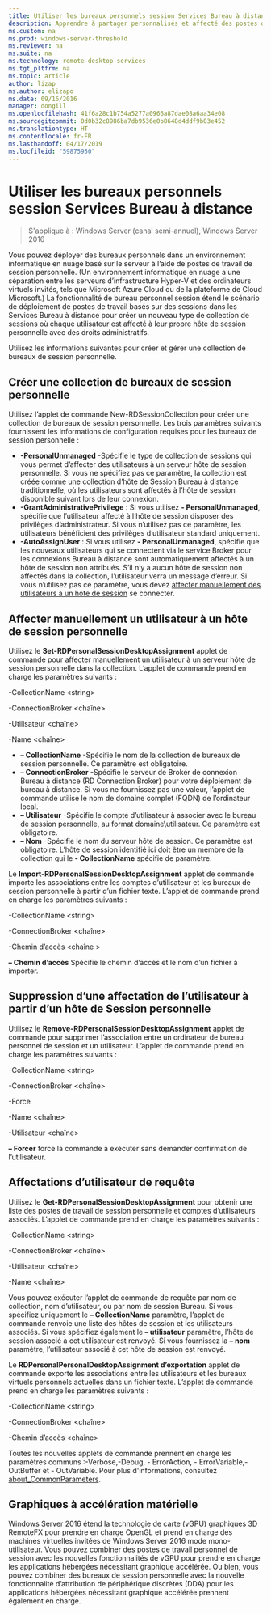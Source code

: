 ```yaml
---
title: Utiliser les bureaux personnels session Services Bureau à distance
description: Apprendre à partager personnalisés et affecté des postes de travail via RDS.
ms.custom: na
ms.prod: windows-server-threshold
ms.reviewer: na
ms.suite: na
ms.technology: remote-desktop-services
ms.tgt_pltfrm: na
ms.topic: article
author: lizap
ms.author: elizapo
ms.date: 09/16/2016
manager: dongill
ms.openlocfilehash: 41f6a28c1b754a5277a0966a87dae08a6aa34e08
ms.sourcegitcommit: 0d0b32c8986ba7db9536e0b8648d4ddf9b03e452
ms.translationtype: HT
ms.contentlocale: fr-FR
ms.lasthandoff: 04/17/2019
ms.locfileid: "59875950"
---
```

# <a name="use-personal-session-desktops-with-remote-desktop-services"></a>Utiliser les bureaux personnels session Services Bureau à distance

>S'applique à : Windows Server (canal semi-annuel), Windows Server 2016

Vous pouvez déployer des bureaux personnels dans un environnement informatique en nuage basé sur le serveur à l’aide de postes de travail de session personnelle.  (Un environnement informatique en nuage a une séparation entre les serveurs d’infrastructure Hyper-V et des ordinateurs virtuels invités, tels que Microsoft Azure Cloud ou de la plateforme de Cloud Microsoft.) La fonctionnalité de bureau personnel session étend le scénario de déploiement de postes de travail basés sur des sessions dans les Services Bureau à distance pour créer un nouveau type de collection de sessions où chaque utilisateur est affecté à leur propre hôte de session personnelle avec des droits administratifs. 

Utilisez les informations suivantes pour créer et gérer une collection de bureaux de session personnelle.

## <a name="create-a-personal-session-desktop-collection"></a>Créer une collection de bureaux de session personnelle

Utilisez l’applet de commande New-RDSessionCollection pour créer une collection de bureaux de session personnelle. Les trois paramètres suivants fournissent les informations de configuration requises pour les bureaux de session personnelle :

- **-PersonalUnmanaged** -Spécifie le type de collection de sessions qui vous permet d’affecter des utilisateurs à un serveur hôte de session personnelle. Si vous ne spécifiez pas ce paramètre, la collection est créée comme une collection d’hôte de Session Bureau à distance traditionnelle, où les utilisateurs sont affectés à l’hôte de session disponible suivant lors de leur connexion.
- **-GrantAdministrativePrivilege** : Si vous utilisez **- PersonalUnmanaged**, spécifie que l’utilisateur affecté à l’hôte de session disposer des privilèges d’administrateur. Si vous n’utilisez pas ce paramètre, les utilisateurs bénéficient des privilèges d’utilisateur standard uniquement.
- **-AutoAssignUser** : Si vous utilisez **- PersonalUnmanaged**, spécifie que les nouveaux utilisateurs qui se connectent via le service Broker pour les connexions Bureau à distance sont automatiquement affectés à un hôte de session non attribués. S’il n’y a aucun hôte de session non affectés dans la collection, l’utilisateur verra un message d’erreur. Si vous n’utilisez pas ce paramètre, vous devez [affecter manuellement des utilisateurs à un hôte de session](#manually-assign-a-user-to-a-personal-session-host) se connecter.

## <a name="manually-assign-a-user-to-a-personal-session-host"></a>Affecter manuellement un utilisateur à un hôte de session personnelle
Utilisez le **Set-RDPersonalSessionDesktopAssignment** applet de commande pour affecter manuellement un utilisateur à un serveur hôte de session personnelle dans la collection. L’applet de commande prend en charge les paramètres suivants :

-CollectionName \<string\>

-ConnectionBroker \<chaîne\> 

-Utilisateur \<chaîne\>

-Name \<chaîne\>

- **– CollectionName** -Spécifie le nom de la collection de bureaux de session personnelle. Ce paramètre est obligatoire.
- **– ConnectionBroker** -Spécifie le serveur de Broker de connexion Bureau à distance (RD Connection Broker) pour votre déploiement de bureau à distance. Si vous ne fournissez pas une valeur, l’applet de commande utilise le nom de domaine complet (FQDN) de l’ordinateur local.
- **– Utilisateur** -Spécifie le compte d’utilisateur à associer avec le bureau de session personnelle, au format domaine\utilisateur. Ce paramètre est obligatoire.
- **– Nom** -Spécifie le nom du serveur hôte de session. Ce paramètre est obligatoire. L’hôte de session identifié ici doit être un membre de la collection qui le **- CollectionName** spécifie de paramètre.

Le **Import-RDPersonalSessionDesktopAssignment** applet de commande importe les associations entre les comptes d’utilisateur et les bureaux de session personnelle à partir d’un fichier texte. L’applet de commande prend en charge les paramètres suivants :

-CollectionName \<string\>

-ConnectionBroker \<chaîne\>

-Chemin d’accès \<chaîne >

**– Chemin d’accès** Spécifie le chemin d’accès et le nom d’un fichier à importer.
 
## <a name="removing-a-user-assignment-from-a-personal-session-host"></a>Suppression d’une affectation de l’utilisateur à partir d’un hôte de Session personnelle
Utilisez le **Remove-RDPersonalSessionDesktopAssignment** applet de commande pour supprimer l’association entre un ordinateur de bureau personnel de session et un utilisateur. L’applet de commande prend en charge les paramètres suivants :

-CollectionName \<string\>

-ConnectionBroker \<chaîne\>

-Force

-Name \<chaîne\>

-Utilisateur \<chaîne\>

**– Forcer** force la commande à exécuter sans demander confirmation de l’utilisateur.

## <a name="query-user-assignments"></a>Affectations d’utilisateur de requête
Utilisez le **Get-RDPersonalSessionDesktopAssignment** pour obtenir une liste des postes de travail de session personnelle et comptes d’utilisateurs associés. L’applet de commande prend en charge les paramètres suivants :

-CollectionName \<string\>

-ConnectionBroker \<chaîne\>

-Utilisateur \<chaîne\>

-Name \<chaîne\>

Vous pouvez exécuter l’applet de commande de requête par nom de collection, nom d’utilisateur, ou par nom de session Bureau. Si vous spécifiez uniquement le **– CollectionName** paramètre, l’applet de commande renvoie une liste des hôtes de session et les utilisateurs associés. Si vous spécifiez également le **– utilisateur** paramètre, l’hôte de session associé à cet utilisateur est renvoyé. Si vous fournissez la **– nom** paramètre, l’utilisateur associé à cet hôte de session est renvoyé. 


Le **RDPersonalPersonalDesktopAssignment d’exportation** applet de commande exporte les associations entre les utilisateurs et les bureaux virtuels personnels actuelles dans un fichier texte. L’applet de commande prend en charge les paramètres suivants :

-CollectionName \<string\>

-ConnectionBroker \<chaîne\>

-Chemin d’accès \<chaîne\>


Toutes les nouvelles applets de commande prennent en charge les paramètres communs :-Verbose,-Debug, - ErrorAction, - ErrorVariable,-OutBuffer et - OutVariable. Pour plus d'informations, consultez [about_CommonParameters](https://go.microsoft.com/fwlink/p/?LinkID=113216).

## <a name="hardware-accelerated-graphics"></a>Graphiques à accélération matérielle
Windows Server 2016 étend la technologie de carte (vGPU) graphiques 3D RemoteFX pour prendre en charge OpenGL et prend en charge des machines virtuelles invitées de Windows Server 2016 mode mono-utilisateur. Vous pouvez combiner des postes de travail personnel de session avec les nouvelles fonctionnalités de vGPU pour prendre en charge les applications hébergées nécessitant graphique accélérée. Ou bien, vous pouvez combiner des bureaux de session personnelle avec la nouvelle fonctionnalité d’attribution de périphérique discrètes (DDA) pour les applications hébergées nécessitant graphique accélérée prennent également en charge.
